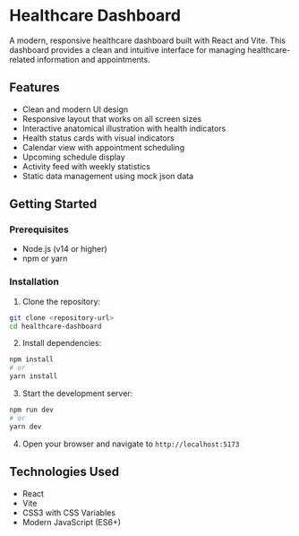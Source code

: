 # Healthcare Dashboard

A modern, responsive healthcare dashboard built with React and Vite. This dashboard provides a clean and intuitive interface for managing healthcare-related information and appointments.

## Features

- Clean and modern UI design
- Responsive layout that works on all screen sizes
- Interactive anatomical illustration with health indicators
- Health status cards with visual indicators
- Calendar view with appointment scheduling
- Upcoming schedule display
- Activity feed with weekly statistics
- Static data management using mock json data

## Getting Started

### Prerequisites

- Node.js (v14 or higher)
- npm or yarn

### Installation

1. Clone the repository:
```bash
git clone <repository-url>
cd healthcare-dashboard
```

2. Install dependencies:
```bash
npm install
# or
yarn install
```

3. Start the development server:
```bash
npm run dev
# or
yarn dev
```

4. Open your browser and navigate to `http://localhost:5173`

## Technologies Used

- React
- Vite
- CSS3 with CSS Variables
- Modern JavaScript (ES6+)


